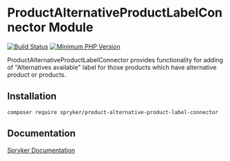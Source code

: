 # ProductAlternativeProductLabelConnector Module
[![Build Status](https://travis-ci.org/spryker/product-alternative-product-label-connector.svg)](https://travis-ci.org/spryker/product-alternative-product-label-connector)
[![Minimum PHP Version](https://img.shields.io/badge/php-%3E%3D%207.3-8892BF.svg)](https://php.net/)

ProductAlternativeProductLabelConnector provides functionality for adding of "Alternatives available" label for those products which have alternative product or products.

## Installation

```
composer require spryker/product-alternative-product-label-connector
```

## Documentation

[Spryker Documentation](https://academy.spryker.com/developing_with_spryker/module_guide/modules.html)
